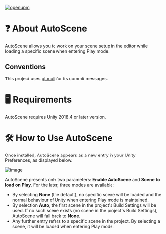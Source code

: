[![openupm](https://img.shields.io/npm/v/dev.chsxf.autoscene?label=openupm&registry_uri=https://package.openupm.com)](https://openupm.com/packages/dev.chsxf.autoscene/)

# ❓ About AutoScene

AutoScene allows you to work on your scene setup in the editor while loading a specific scene when entering Play mode.

## Conventions

This project uses [gitmoji](https://gitmoji.dev) for its commit messages.

# 🖥 Requirements

AutoScene requires Unity 2018.4 or later version.

# 🛠 How to Use AutoScene

Once installed, AutoScene appears as a new entry in your Unity Preferences, as displayed below.

![image](https://user-images.githubusercontent.com/3322862/123942946-e8926a80-d99b-11eb-95f6-289d00577570.png)

AutoScene presents only two parameters: **Enable AutoScene** and **Scene to load on Play**. For the later, three modes are available:

- By selecting **None** (the default), no specific scene will be loaded and the normal behaviour of Unity when entering Play mode is maintained.
- By selection **Auto**, the first scene in the project's Build Settings will be used. If no such scene exists (no scene in the project's Build Settings), AutoScene will fall back to **None**.
- Any further entry refers to a specific scene in the project. By selecting a scene, it will be loaded when entering Play mode.
